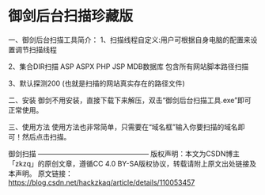 # 御剑后台扫描珍藏版
一、御剑后台扫描工具简介：
1、扫描线程自定义:用户可根据自身电脑的配置来设置调节扫描线程

2、集合DIR扫描 ASP ASPX PHP JSP MDB数据库 包含所有网站脚本路径扫描

3、默认探测200 (也就是扫描的网站真实存在的路径文件)

二、安装
御剑不用安装，直接下载下来解压，双击“御剑后台扫描工具.exe”即可正常使用。

三、使用方法
使用方法也非常简单，只需要在“域名框”输入你要扫描的域名即可！然后点击扫描。

御剑扫描
————————————————
版权声明：本文为CSDN博主「zkzq」的原创文章，遵循CC 4.0 BY-SA版权协议，转载请附上原文出处链接及本声明。
原文链接：https://blog.csdn.net/hackzkaq/article/details/110053457
